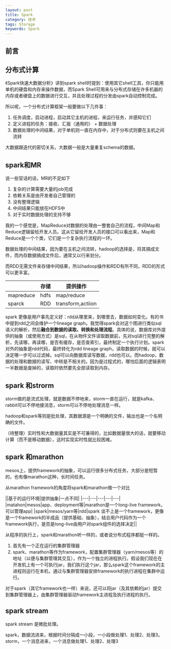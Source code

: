 ```yaml
---
layout: post
title: Spark
category: 技术
tags: Storage
keywords: Spark
---
```


## 前言 

## 分布式计算

《Spark快速大数据分析》讲到spark shell时提到：使用其它shell工具，你只能用单机的硬盘和内存来操作数据，而Spark Shell可用来与分布式存储在许多机器的内存或者硬盘上的数据进行交互，并且处理过程的分发由spark自动控制完成。

所以呢，一个分布式计算框架一般要做以下几件事：

1. 任务调度，启动进程，启动其它主机的进程，来运行任务，并感知它们
2. 定义进程的任务：接收、汇报（通用的） + 数据处理
3. 数据处理的中间结果，对于单机则一直在内存中，对于分布式则要在主机之间流转

大数据跟迭代的密切关系，大数据一般是大量重复schema的数据。

## spark和MR

说一些官话的话，MR的不足如下

1. 复杂的计算需要大量的job完成
2. 依赖关系是由开发者自己管理的
3. 没有整理逻辑
4. 中间结果只能放在HDFS中
5. 对于实时数据处理的支持不够

我的一个感觉是，MapReduce对数据的处理由一整套自己的流程，中间Map和Reduce逻辑留给开发人员。这从它留给开发人员的接口可以看出来，Map和Reduce是一个个类，它们是一个复杂执行流程的一环。

数据处理的中间结果，因为要在主机之间流转，hadoop的选择是，将其搞成文件，而内存数据搞成文件后，通常又以行来划分。

而RDD无需文件来存储中间结果，所以hadoop操作和RDD有所不同，RDD的形式可以更丰富。

||存储|提供操作|
|---|----|----|
|mapreduce|hdfs|map/reduce|
|sparck|RDD|transform,actiion|

spark 更像是用户事先定义好：rdd从哪里来，到哪里去，数据如何变化。有的书中提到rdd之间会维护一个lineage graph。我觉得spark会对这个图进行类似sql语义的解析，然后**融合到数据的读取、转换和处理流程**。具体的说，数据库对外提供的抽象（或使用方式）是sql，在从物件文件读取数据前，先对sql进行完整的解析，先读哪，再读哪，是否有缓存，是否查索引，最终制定一个执行计划。spark对外的抽象是rdd代码，最终转化为rdd lineage graph，读取数据的时候，就可以决定哪一步可以过滤掉。sql可以向数据库读写数据，rdd也可以。而hadoop，数据的处理和数据的读写、中转是不相关的。因为是过程式的，哪怕后面的逻辑表明一半数据是废掉的，读取时依然要先全部读取到内存。

## spark 和strorm

storm做的是流式处理，就是数据不停地来，storm一直在运行，就是kafka、rabbit可以不停地接消息，storm可以不停地处理消息一样。

hadoop和spark等则是批处理，其数据源是一个明确的文件，输出也是一个名明确的文件。

（待整理）实时性和大数据量其实是不可兼得的，比如数据量很大的话，就要移动计算（而不是移动数据），这时实现实时性就比较困难。


## spark 和marathon

mesos上，提供framework的抽象，可以运行很多分布式任务，大部分是短暂的，也有像marathon这种，长时间任务。

从marathon framework的角度将spark和marathon做一个对比

||基于的运行环境|提供抽象|一点不同|
|---|---|---|---|---|
|matahon|mesos|app、deployment等|marathon是一个long-live framework，可以管理app|
|spark|mesos/yarn等|rdd|spark 谈不上是一个framework，更像是一个framework的半成品（提供基础、抽象），结合用户代码作为一个framework执行，是否是long-live由用户对spark组件的选择决定||

从程序的执行上，spark和marathon听一样的，或者说分布式程序都挺一样的。

1. 首先有一个正在运行的集群管理器
2. spark、marathon等作为framework，配置集群管理器（yarn/mesos等）的地址（以便与集群管理其交互），作为一个独立的进程执行。假设我们现在在开发机上有一个可执行jar，我们执行这个jar，那么spark这个framework的主进程则运行在本机，通过与集群管理器安排framework的执行进程在集群中运行。

对于spark（其它framework也一样）来说，还可以将jar（及其依赖的jar）提交到集群管理器上，由集群管理器驱动framework主进程及执行进程的执行。

## spark stream 

spark stream 是微批处理。

spark，数据流进来，根据时间分隔成一小段，一小段做处理1、处理2、处理3。
storm，一个消息进来，一个消息做处理1、处理2、处理3



